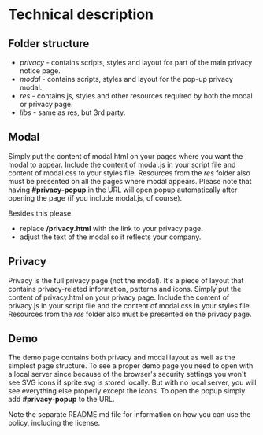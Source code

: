 # Technical description

## Folder structure

- *privacy* - contains scripts, styles and layout for part of the main privacy notice page.
- *modal* - contains scripts, styles and layout for the pop-up privacy modal.
- *res* - contains js, styles and other resources required by both the modal or privacy page.
- *libs* - same as res, but 3rd party.

## Modal

Simply put the content of modal.html on your pages where you want the modal to appear. Include the content of modal.js in your script file and content of modal.css to your styles file. Resources from the *res* folder also must be presented on all the pages where modal appears. Please note that having **#privacy-popup** in the URL will open popup automatically after opening the page (if you include modal.js, of course).

Besides this please
- replace **/privacy.html** with the link to your privacy page.
- adjust the text of the modal so it reflects your company.

## Privacy

Privacy is the full privacy page (not the modal). It's a piece of layout that contains privacy-related information, patterns and icons. Simply put the content of privacy.html on your privacy page. Include the content of privacy.js in your script file and the content of modal.css in your styles file. Resources from the *res* folder also must be presented on the privacy page.

## Demo

The demo page contains both privacy and modal layout as well as the simplest page structure. To see a proper demo page you need to open with a local server since because of the browser's security settings you won't see SVG icons if sprite.svg is stored locally. But with no local server, you will see everything else properly except the icons. To open the popup simply add **#privacy-popup** to the URL.

Note the separate README.md file for information on how you can use the policy, including the license.
